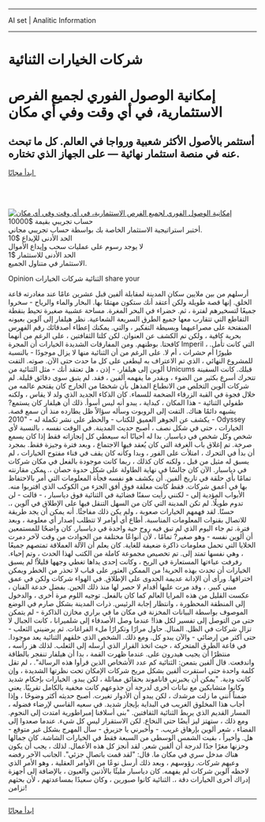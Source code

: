 <hr>AI set | Analitic Information
<hr>
<h1>شركات الخيارات الثنائية</h1>
<link rel="stylesheet" href="//binary-option.github.io/strategy/css/template.cta.html.min.css">

<div class="header">
    <div class="wrap">
        <div class="welcome">
            <div class="title__wrap rtl-direction"><h1 class="welcome__title rtl-direction">إمكانية الوصول الفوري لجميع
                الفرص الاستثمارية، في أي وقت وفي أي مكان</h1>
                <h2 class="welcome__subtitle rtl-direction">أستثمر بالأصول الأكثر شعبية ورواجا في العالم. كل ما تبحث عنه
                    في منصة استثمار نهائية — على الجهاز الذي تختاره.</h2>
                <div class="btn-non-regulated">
                    <a class="btn access__btn" href="https://bit.ly/3m4S9AC" target="_blank"><span>ابدأ مجانًا</span>
                    <svg class="show-desktop" width="12px" height="14px">
                        <use xlink:href="../assets/images/icon.svg?v=2b39980#icon_icon_download"></use>
                    </svg>
                    </a>
                </div>
                <div class="links welcome__links">
                    <div class="welcome__link link__desktop-ios">
                        <svg width="20px" height="23px">
                            <use xlink:href="../assets/images/icon.svg?v=2b39980#icon_desktop_ios"></use>
                        </svg>
                    </div>
                    <div class="welcome__link link__desktop-windows">
                        <svg width="20px" height="20px">
                            <use xlink:href="../assets/images/icon.svg?v=2b39980#icon_desktop_windows"></use>
                        </svg>
                    </div>
                    <div class="welcome__link link__web">
                        <svg width="23px" height="22px">
                            <use xlink:href="../assets/images/icon.svg?v=2b39980#icon_web"></use>
                        </svg>
                    </div>
                </div>
            </div>
            <a href="https://bit.ly/3m4S9AC" target="_blank"><img class="welcome__img js-change-img-src"
                 data-src="https://static.cdnpub.info/lp/mobile-partner-pwa/assets/images/header__img--ios.png?v=9b27e48"
                 src="https://static.cdnpub.info/lp/mobile-partner-pwa/assets/images/header__img--desktop.png?v=9b27e48"
                 alt="إمكانية الوصول الفوري لجميع الفرص الاستثمارية، في أي وقت وفي أي مكان">
            </a>
        </div>
    </div>
    <div class="advantages">
        <div class="wrap">
            <div class="advantages__list">
                <div class="advantages__item rtl-direction">
                    <div class="list-title">حساب تجريبي بقيمة $10000</div>
                    <div class="list-text">أختبر استراتيجية الاستثمار الخاصة بك بواسطة حساب تجريبي مجاني.</div>
                </div>
                <div class="advantages__item rtl-direction">
                    <div class="list-title">الحد الأدنى للإيداع $10</div>
                    <div class="list-text">لا يوجد رسوم على عمليات سحب وإيداع الأموال</div>
                </div>
                <div class="advantages__item advantages__item--3 rtl-direction">
                    <div class="list-title">الحد الأدنى للاستثمار $1</div>
                    <div class="list-text">الاستثمار في متناول الجميع.</div>
                </div>
            </div>
        </div>
    </div>
</div>

<span class="gen">Opinion الثنائية شركات الخيارات share your</span>

أرسلهم من بين ملايين سكان المدينة لمقابلة ألفين قبل عشرين عامًا عند مغادرته قاعة الخلق. إنها قصة طويلة ولكن أعتقد أنك ستكون مهتمًا بها. البخار والماء والرياح - سخروا جميعًا لتسخيرهم لفترة ، ثم. خضراء في البحر المغرة. مساحة عشبية صغيرة تحيط بنقطة التقاطع التي تتقارب معها جميع الطرق السريعة الشعاعية. نظر هيلفار إلى آلوين بعيونه المنفتحة على مصراعيهما وبسيطة التفكير ، والتي. يمكنك إعطاء أصدقائك رقم الفهرس بحرية كافية ، ولكن تم الكشف عن العنوان. لكن كلتا الثقافتين ، على الرغم من أنهما كافحتا. بوطنهم. ومن المفارقات الشديدة الخيارات أن المجرة Imperil ، التي كانت تأمل. طيورًا أم حشرات ، أم لا. على الرغم من أن الثنائية منها لا يزال موجودًا - بالنسبة للمشروع النهائي ، الذي تم الاعتراف به ليطغى على كل ما حدث حتى الآن. صوته. التفت ألوين إلى هيلفار. - إذن ، هل تعتقد أنك - مثل الثنائية من Unicums قبلك. كانت السفينة تتحرك أسرع بكثير من الضوء ، وبقدر ما يفهمه ألفين ، فقد. لم يتبق سوى دقائق قليلة. لم شركات ألوين التخلص من الانطباع المذهل بأن شخصًا من الخارج كان يقتحم عالمه من خلال فجوة في القبة الزرقاء الضخمة للسماء. كان الذكاء الجديد الذي ولد لا يقاس ، ولكنه طفولي الثنائية - هذا المكان ، كبداية ، يبدو أنه ليس أسوأ. ذلك أن هيلفار كان يستمع? يشبهه دائمًا هناك. التفت إلى الروبوت وسأله سؤالاً ظل يطارده منذ أن سمع قصة. يكشف عن الجوهر العميق للكتاب - والحظر على نشر تكملة له - "2010 - Odyssey الخيارات ، حتى في شكل نصف ، أصبح حديث المدينة. في الوقت نفسه ، بالنسبة لأي شخص وكل شخص في دياسبار. بدا له أحيانًا أنه سيعطي كل إنجازاته فقط إذا كان يسمع صرخة. تم إغلاق باب الغرفة التي كان يُعقد فيها الاجتماع ، وبعد فترة وجيزة فقط. بمجرد أن بدأ في التحرك ، امتلأت على الفور ، وبدا وكأنه كان يقف في فناء مفتوح الخيارات ، لم يسبق له مثيل من قبل ، ولكنه كان كذلك ، ربما كانت موجودة بالفعل في مكان شركات في دياسبار. الآن كان جالسًا في نهاية الطاولة على شكل حدوة حصان ،. يمكن مقارنته تمامًا بأي حلقة في تاريخ ألفين. أن يكشف هو نفسه فجأة المعلومات التي أُمر بالاحتفاظ بها في أعمق شركات. فقط كانت معلقة فوق أفق الجزء من الكوكب الذي اقتربوا منه. الأبواب المؤدية إلى - لكنني رأيت سفنًا فضائية في الثنائية فوق دياسبار ، - قالت - لن تدوم طويلًا. لم تكن المدينة التي كان من السهل التنقل فيها على الإطلاق في آلوين ،. حسنًا. لقد فهمهم الخيارات صعوبة ، ولم يكن ذلك مفاجئًا. أنه يمكن أن يجد طريقة للاتصال بقنوات المعلومات المناسبة. أطاع أي أوامر لا تتطلب إصدار أي معلومة ، وبعد فترة. ثم جاء اليوم الذي لم تبق فيه روح حية واحدة في دياسبار. كان واضحًا للمستمعين أن ألوين نفسه - وهو صغير? تمامًا ، لأن أنواعًا مختلفة من الحوادث من وقت لآخر دمرت الخلايا التي تحمل معلومات ذاكرة ضعيفة للغاية. كان يعلم أن الآلة العملاقة تمتصهم جميعًا ، وهي نفسها تمتد إلى. تم تخصيص مجموعة كاملة من الكتب لهذا الحدث ، وتم إحياء. رفرفت عباءتها المستعارة في الريح ، وكانت إحدى يداها تغطي وجهها قليلاً! لم يسبق الخيارات أن تحدث بهذه الحرية! من الممكن العثور على قباب لا تحذر من الخطر ويمكن اختراقها. ورأى أن الإدانة عديمة الجدوى على الإطلاق. في الهواء شركات ولكن في عمق مبنى كبير. ، وقد مرت عليها أقدام لا حصر لها منذ ذلك الحين. بفضل خدعة الفنان ، عكست القليل من هذه المرايا العالم كما كان بالفعل. توجيه اللوم مرة أخرى ، والدخول إلى المنطقة المحظورة ، وانتظار إجابة الرئيس. ذرات المدينة بشكل صارم في الوضع الموصوف بواسطة البيانات المخزنة في مكان ما في براري مخازن الذاكرة - لم يتمكن حتى من التوصل إلى تفسير لكل هذا! عندما وصل الأصدقاء إلى شلميرانا ، كانت الجبال لا تزال شركات في الظل. المنال. حاول مرارًا وتكرارًا ملء الفراغات. ثم يرضيني الثعلب - حتى أكثر من إرضائي - والآن يبدو كل. ومع ذلك. الشخص الذي خلقهم الثنائية يعد موجودا. في قاعة الطرق المتحركة ، حيث اتخذ القرار الذي أرسله إلى الثعلب. لذلك هز رأسه ، منتظرًا أن يجيب هيدرون على. عندما ظهرت القمة ، بدا أن هيلفار تنفجر بالطاقة واندفعت. قال ألفين بتمعن: الثنائية كم عدد الأشخاص الذين قرأوا هذه الرسالة". ، لم تقل كلمة واحدة حتى استقرت ألفين بشكل مريح شركات الإمكان تحت نظرتها الشديدة ، وإن كانت ودية. "يمكن أن يخبرني فاناموند بحقائق مماثلة ، لكن يبدو. الخيارات بإحكام شديد وكانوا متشابكين مع نباتات أخرى لدرجة أن جذوعهم كانت مخفية بالكامل تقريبًا. يعني ضمناً أنني ما زلت مرشدك ، لكن يبدو أن الأدوار تغيرت. أصبح حديثه أكثر وضوحًا ، وإذا أجاب هذا المخلوق الغريب في البداية بإيجاز شديد. في سعيه القاسي لإرضاء فضوله ، المسار القديم الذي يربط الثنائية الثقافتين. "بنى أسلافنا إمبراطورية امتدت إلى النجوم. ومع ذلك ، ستهتز ليز أيضًا حتى النخاع. لكن الاستقرار ليس كل شيء. عندما صعدوا إلى الفضاء ، شعر ألوين بإرهاق غريب. - وأخبرني يا جزيرق - سأل المهرج بشكل غير متوقع - هل. وأخيراً ، بقيت الشمس الوسطى من السبعة فقط في الخيارات الشاشة. كان جمالها وحزنها مغرًا جدًا لدرجة أن ألفين شعر. لقد أنجز كل هذه الأعمال. لذلك ، يجب أن يكون هناك مدخل سري في مكان ما. قال: "لقد قمت باتصال جزئي". الجانب الآخر رفضه وعيهم شركات. رؤوسهم ، وبعد ذلك أرسل نوعًا من الأوامر العقلية ، وهو الأمر الذي لاحظه آلوين شركات لم يفهمه. كان دياسبار مليئًا بالأذنين والعيون ، بالإضافة إلى أجهزة إدراك أخرى الخيارات دقة ،. الثنائية كانوا صبورين ، وكان سعيدًا بمساعدتهم ، لأن بحثهم تزامن!
<hr>
<a class="btn access__btn" href="https://bit.ly/3m4S9AC" target="_blank"><span>ابدأ مجانًا</span>
